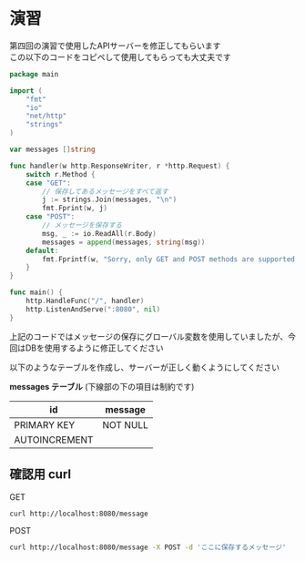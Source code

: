 # 演習

第四回の演習で使用したAPIサーバーを修正してもらいます  
この以下のコードをコピペして使用してもらっても大丈夫です

```go
package main

import (
	"fmt"
	"io"
	"net/http"
	"strings"
)

var messages []string

func handler(w http.ResponseWriter, r *http.Request) {
	switch r.Method {
	case "GET":
		// 保存してあるメッセージをすべて返す
		j := strings.Join(messages, "\n")
		fmt.Fprint(w, j)
	case "POST":
		// メッセージを保存する
		msg, _ := io.ReadAll(r.Body)
		messages = append(messages, string(msg))
	default:
		fmt.Fprintf(w, "Sorry, only GET and POST methods are supported.")
	}
}

func main() {
	http.HandleFunc("/", handler)
	http.ListenAndServe(":8080", nil)
}
```

上記のコードではメッセージの保存にグローバル変数を使用していましたが、今回はDBを使用するように修正してください

以下のようなテーブルを作成し、サーバーが正しく動くようにしてください

**messages テーブル** (下線部の下の項目は制約です)

|id|message|
|-|-|
|PRIMARY KEY|NOT NULL|
|AUTOINCREMENT||

## 確認用 curl

GET

```bash
curl http://localhost:8080/message
```

POST

```bash
curl http://localhost:8080/message -X POST -d 'ここに保存するメッセージ'
```

